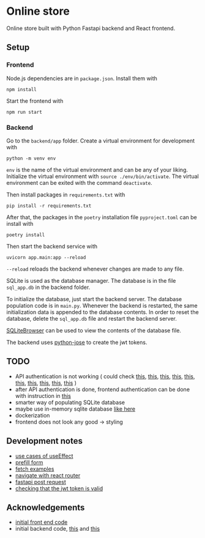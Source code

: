 # Online store

Online store built with Python Fastapi backend and React frontend.

## Setup

### Frontend

Node.js dependencies are in `package.json`. Install them with

    npm install

Start the frontend with

    npm run start

### Backend

Go to the `backend/app` folder. Create a virtual environment for development with

    python -m venv env

`env` is the name of the virtual environment and can be any of your liking. Initialize the virtual environment with `source ./env/bin/activate`. The virtual environment can be exited with the command `deactivate`.

Then install packages in `requirements.txt` with

    pip install -r requirements.txt

After that, the packages in the `poetry` installation file `pyproject.toml` can be install with

    poetry install

Then start the backend service with

    uvicorn app.main:app --reload

`--reload` reloads the backend whenever changes are made to any file.

SQLite is used as the database manager. The database is in the file `sql_app.db` in the backend folder.

To initialize the database, just start the backend server. The database population code is in `main.py`. Whenever the backend is restarted, the same initialization data is appended to the database contents. In order to reset the database, delete the `sql_app.db` file and restart the backend server.

[SQLiteBrowser](https://sqlitebrowser.org/) can be used to view the contents of the database file.

The backend uses [python-jose](https://github.com/mpdavis/python-jose) to create the jwt tokens.

## TODO
- API authentication is not working ( could check [this](https://fastapi.tiangolo.com/advanced/security/), [this](https://fastapi.tiangolo.com/tutorial/security/oauth2-jwt/), [this](https://fastapi.tiangolo.com/tutorial/security/oauth2-jwt/), [this](https://fastapi.tiangolo.com/tutorial/body/), [this](https://fastapi.tiangolo.com/advanced/security/http-basic-auth/), [this](https://stackoverflow.com/questions/64146591/custom-authentication-for-fastapi), [this](https://gist.github.com/nilsdebruin/8b36cd98c9949a1a87e3a582f70146f1), [this](https://dev.to/deta/get-started-with-fastapi-jwt-authentication-part-2-18ok), [this](https://fastapi.tiangolo.com/advanced/using-request-directly/), [this](https://www.starlette.io/requests/) )
- after API authentication is done, frontend authentication can be done with instruction in [this](https://www.robinwieruch.de/react-router-authentication/)
- smarter way of populating SQLite database
- maybe use in-memory sqlite database [like here](https://pythoninoffice.com/connect-and-work-with-sqlite-database-using-python-sqlite3/)
- dockerization
- frontend does not look any good -> styling

## Development notes
- [use cases of useEffect](https://dev.to/colocodes/6-use-cases-of-the-useeffect-reactjs-hook-282o)
- [prefill form](https://javascript.plainenglish.io/generating-api-driven-form-in-reactjs-d07ed54ca3f2)
- [fetch examples](https://jasonwatmore.com/post/2021/09/20/fetch-http-put-request-examples)
- [navigate with react router](https://stackoverflow.com/questions/31079081/programmatically-navigate-using-react-router)
- [fastapi post request](https://stackoverflow.com/questions/59929028/python-fastapi-error-422-with-post-request)
- [checking that the jwt token is valid](https://stackoverflow.com/questions/50774780/always-getting-invalid-signature-in-jwt-io)

## Acknowledgements
- [initial front end code](https://github.com/basir/react-course-final)
- initial backend code, [this](https://github.com/tiangolo/full-stack-fastapi-postgresql) and [this](https://fastapi.tiangolo.com/project-generation/)